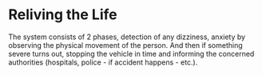 # Reliving the Life

The system consists of 2 phases, detection of any dizziness, anxiety by observing the physical movement of the person. And then if something severe turns out, stopping the vehicle in time and informing the concerned authorities (hospitals, police - if accident happens - etc.).

